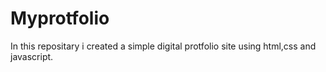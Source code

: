 # Myprotfolio
In this repositary i created a simple digital protfolio site using html,css and javascript.
